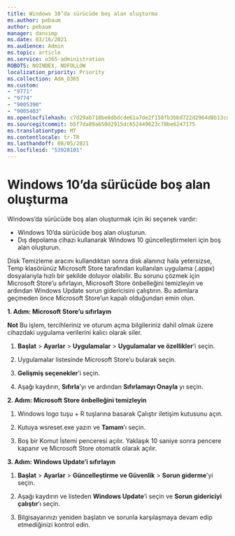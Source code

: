 ```yaml
---
title: Windows 10’da sürücüde boş alan oluşturma
ms.author: pebaum
author: pebaum
manager: dansimp
ms.date: 03/16/2021
ms.audience: Admin
ms.topic: article
ms.service: o365-administration
ROBOTS: NOINDEX, NOFOLLOW
localization_priority: Priority
ms.collection: Adm_O365
ms.custom:
- "9771"
- "9774"
- "9005390"
- "9005403"
ms.openlocfilehash: c7d29ab718be8dbdcde61a7de2f158fb3bbd722d2964d8b13cde9936dd1e5ee1
ms.sourcegitcommit: b5f7da89a650d2915dc652449623c78be6247175
ms.translationtype: MT
ms.contentlocale: tr-TR
ms.lasthandoff: 08/05/2021
ms.locfileid: "53928101"
---
```

# <a name="free-up-drive-space-in-windows-10"></a>Windows 10’da sürücüde boş alan oluşturma

Windows’da sürücüde boş alan oluşturmak için iki seçenek vardır:

- Windows 10’da sürücüde boş alan oluşturun.
- Dış depolama cihazı kullanarak Windows 10 güncelleştirmeleri için boş alan oluşturun.

Disk Temizleme aracını kullandıktan sonra disk alanınız hala yetersizse, Temp klasörünüz Microsoft Store tarafından kullanılan uygulama (.appx) dosyalarıyla hızlı bir şekilde doluyor olabilir. Bu sorunu çözmek için Microsoft Store’u sıfırlayın, Microsoft Store önbelleğini temizleyin ve ardından Windows Update sorun gidericisini çalıştırın. Bu adımlara geçmeden önce Microsoft Store’un kapalı olduğundan emin olun.

**1. Adım: Microsoft Store’u sıfırlayın**

**Not** Bu işlem, tercihleriniz ve oturum açma bilgileriniz dahil olmak üzere cihazdaki uygulama verilerini kalıcı olarak siler.

1. **Başlat** > **Ayarlar** > **Uygulamalar** > **Uygulamalar ve özellikler**’i seçin.

1. Uygulamalar listesinde Microsoft Store’u bularak seçin.

1. **Gelişmiş seçenekler**’i seçin.

1. Aşağı kaydırın, **Sıfırla**’yı ve ardından **Sıfırlamayı Onayla** yı seçin.

**2. Adım: Microsoft Store önbelleğini temizleyin**

1. Windows logo tuşu + R tuşlarına basarak Çalıştır iletişim kutusunu açın.

1. Kutuya wsreset.exe yazın ve **Tamam**’ı seçin.

1. Boş bir Komut İstemi penceresi açılır. Yaklaşık 10 saniye sonra pencere kapanır ve Microsoft Store otomatik olarak açılır.

**3. Adım: Windows Update’i sıfırlayın**

1. **Başlat** > **Ayarlar** > **Güncelleştirme ve Güvenlik** > **Sorun giderme**’yi seçin.

1. Aşağı kaydırın ve listeden **Windows Update**’i seçin ve **Sorun gidericiyi çalıştır**’ı seçin.

1. Bilgisayarınızı yeniden başlatın ve sorunla karşılaşmaya devam edip etmediğinizi kontrol edin.

